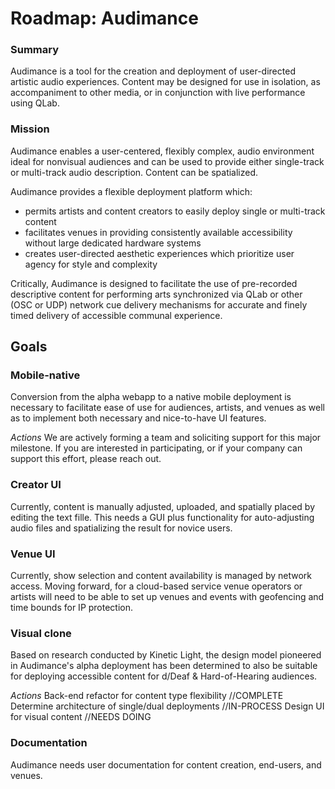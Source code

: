 # Roadmap: Audimance

### Summary

Audimance is a tool for the creation and deployment of user-directed artistic audio experiences.
Content may be designed for use in isolation, as accompaniment to other media, or in conjunction
with live performance using QLab.

### Mission

Audimance enables a user-centered, flexibly complex, audio environment ideal for nonvisual audiences
and can be used to provide either single-track or multi-track audio description. Content can be spatialized.

Audimance provides a flexible deployment platform which:
- permits artists and content creators to easily deploy single or multi-track content
- facilitates venues in providing consistently available accessibility without large dedicated hardware systems
- creates user-directed aesthetic experiences which prioritize user agency for style and complexity

Critically, Audimance is designed to facilitate the use of pre-recorded descriptive content for performing arts
synchronized via QLab or other (OSC or UDP) network cue delivery mechanisms for accurate and finely timed delivery
of accessible communal experience.

## Goals

### Mobile-native

Conversion from the alpha webapp to a native mobile deployment is necessary
to facilitate ease of use for audiences, artists, and venues as well as
to implement both necessary and nice-to-have UI features.

*Actions*
We are actively forming a team and soliciting support for this major milestone.
If you are interested in participating, or if your company can support this effort, please reach out.

### Creator UI

Currently, content is manually adjusted, uploaded, and spatially placed by editing the text fille.
This needs a GUI plus functionality for auto-adjusting audio files and spatializing the result for
novice users.

### Venue UI

Currently, show selection and content availability is managed by network access.  Moving forward, for
a cloud-based service venue operators or artists will need to be able to set up venues and events
with geofencing and time bounds for IP protection.

### Visual clone

Based on research conducted by Kinetic Light, the design model pioneered in Audimance's alpha deployment
has been determined to also be suitable for deploying accessible content for d/Deaf & Hard-of-Hearing
audiences.

*Actions*
Back-end refactor for content type flexibility //COMPLETE
Determine architecture of single/dual deployments //IN-PROCESS
Design UI for visual content //NEEDS DOING

### Documentation

Audimance needs user documentation for content creation, end-users, and venues.
